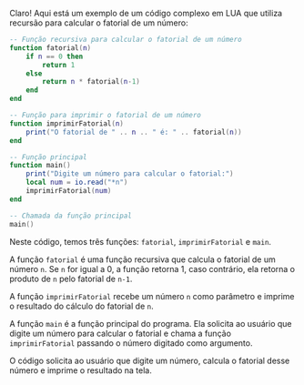 Claro! Aqui está um exemplo de um código complexo em LUA que utiliza recursão para calcular o fatorial de um número:

```lua
-- Função recursiva para calcular o fatorial de um número
function fatorial(n)
    if n == 0 then
        return 1
    else
        return n * fatorial(n-1)
    end
end

-- Função para imprimir o fatorial de um número
function imprimirFatorial(n)
    print("O fatorial de " .. n .. " é: " .. fatorial(n))
end

-- Função principal
function main()
    print("Digite um número para calcular o fatorial:")
    local num = io.read("*n")
    imprimirFatorial(num)
end

-- Chamada da função principal
main()
```

Neste código, temos três funções: `fatorial`, `imprimirFatorial` e `main`. 

A função `fatorial` é uma função recursiva que calcula o fatorial de um número `n`. Se `n` for igual a 0, a função retorna 1, caso contrário, ela retorna o produto de `n` pelo fatorial de `n-1`.

A função `imprimirFatorial` recebe um número `n` como parâmetro e imprime o resultado do cálculo do fatorial de `n`.

A função `main` é a função principal do programa. Ela solicita ao usuário que digite um número para calcular o fatorial e chama a função `imprimirFatorial` passando o número digitado como argumento.

O código solicita ao usuário que digite um número, calcula o fatorial desse número e imprime o resultado na tela.